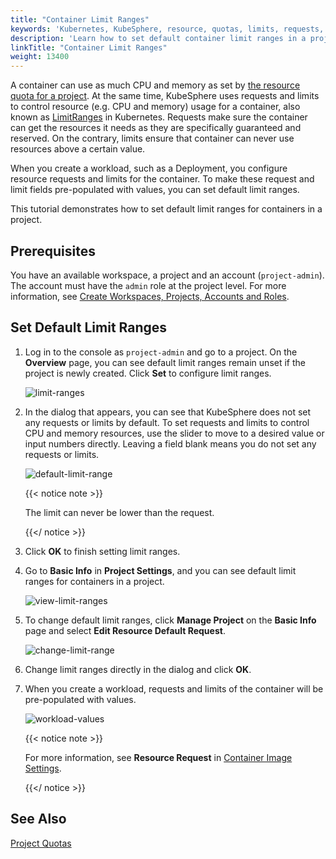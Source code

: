 ```yaml
---
title: "Container Limit Ranges"
keywords: 'Kubernetes, KubeSphere, resource, quotas, limits, requests, limit ranges, containers'
description: 'Learn how to set default container limit ranges in a project.'
linkTitle: "Container Limit Ranges"
weight: 13400
---
```


A container can use as much CPU and memory as set by [the resource quota for a project](../../workspace-administration/project-quotas/). At the same time, KubeSphere uses requests and limits to control resource (e.g. CPU and memory) usage for a container, also known as [LimitRanges](https://kubernetes.io/docs/concepts/policy/limit-range/) in Kubernetes. Requests make sure the container can get the resources it needs as they are specifically guaranteed and reserved. On the contrary, limits ensure that container can never use resources above a certain value.

When you create a workload, such as a Deployment, you configure resource requests and limits for the container. To make these request and limit fields pre-populated with values, you can set default limit ranges.  

This tutorial demonstrates how to set default limit ranges for containers in a project.

## Prerequisites

You have an available workspace, a project and an account (`project-admin`). The account must have the `admin` role at the project level. For more information, see [Create Workspaces, Projects, Accounts and Roles](../../quick-start/create-workspace-and-project/).

## Set Default Limit Ranges

1. Log in to the console as `project-admin` and go to a project. On the **Overview** page, you can see default limit ranges remain unset if the project is newly created. Click **Set** to configure limit ranges.

   ![limit-ranges](/images/docs/project-administration/container-limit-ranges/limit-ranges.jpg)

2. In the dialog that appears, you can see that KubeSphere does not set any requests or limits by default. To set requests and limits to control CPU and memory resources, use the slider to move to a desired value or input numbers directly. Leaving a field blank means you do not set any requests or limits. 

   ![default-limit-range](/images/docs/project-administration/container-limit-ranges/default-limit-range.jpg)

   {{< notice note >}}

   The limit can never be lower than the request.

   {{</ notice >}} 

3. Click **OK** to finish setting limit ranges.

4. Go to **Basic Info** in **Project Settings**, and you can see default limit ranges for containers in a project.

   ![view-limit-ranges](/images/docs/project-administration/container-limit-ranges/view-limit-ranges.jpg)

5. To change default limit ranges, click **Manage Project** on the **Basic Info** page and select **Edit Resource Default Request**.

   ![change-limit-range](/images/docs/project-administration/container-limit-ranges/change-limit-range.jpg)

6. Change limit ranges directly in the dialog and click **OK**.

7. When you create a workload, requests and limits of the container will be pre-populated with values.

   ![workload-values](/images/docs/project-administration/container-limit-ranges/workload-values.jpg)

   {{< notice note >}}

   For more information, see **Resource Request** in [Container Image Settings](../../project-user-guide/application-workloads/container-image-settings/).

   {{</ notice >}}

## See Also

[Project Quotas](../../workspace-administration/project-quotas/)